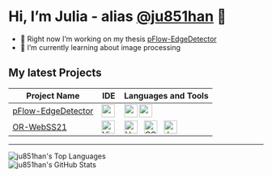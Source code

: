 # Hi, I’m Julia - alias [@ju851han](https://github.com/ju851han/) 👋 
- 🔭 Right now I’m working on my thesis <a href="https://github.com/ju851han/pFlow-EdgeDetector">pFlow-EdgeDetector</a>
- 🌱 I’m currently learning about image processing



## My latest Projects
<table>
<thead>
	<th>Project Name</th>
	<th>IDE</th>
	<th>Languages and Tools</th>
</thead>
<tbody>
	<tr>
		<td><a href="https://github.com/ju851han/pFlow-EdgeDetector">pFlow-EdgeDetector</a></td>
		<td><img align="left" alt="pyCharm" src="https://cdn.jsdelivr.net/gh/devicons/devicon/icons/pycharm/pycharm-original.svg" width="26px"/> </td>
		<td><img align="left" alt="python" src="https://cdn.jsdelivr.net/gh/devicons/devicon/icons/python/python-original.svg" width="26px"/>
		<img align="left" alt="anaconda" src="https://cdn.jsdelivr.net/gh/devicons/devicon/icons/anaconda/anaconda-original.svg" width="26px"/> </td>
	</tr>
	<tr>
		<td><a href="https://github.com/tlau10/OR-WebSS21">OR-WebSS21</a></td>
		<td><img align="left" alt="Visual Studio Code" width="26px" src="https://cdn.jsdelivr.net/gh/devicons/devicon/icons/vscode/vscode-original.svg" /></td>
		<td><img align="left" alt="HTML5" width="26px" src="https://cdn.jsdelivr.net/gh/devicons/devicon/icons/html5/html5-original.svg" style="padding-right:10px;" />
		<img align="left" alt="CSS3" width="26px" src="https://cdn.jsdelivr.net/gh/devicons/devicon/icons/css3/css3-original.svg" style="padding-right:10px;" />
		<img align="left" alt="JavaScript" width="26px" src="https://cdn.jsdelivr.net/gh/devicons/devicon/icons/javascript/javascript-original.svg" style="padding-right:10px;" />
</td>
	</tr>
</tbody>
</table>

---
  <img align="left" alt="ju851han's Top Languages" src="https://github-readme-stats.vercel.app/api/top-langs/?username=ju851han&layout=compact" />
  <br/>
  <img align="left" alt="ju851han's GitHub Stats" src="https://github-readme-stats.vercel.app/api?username=ju851han&show_icons=true" />
  
	

